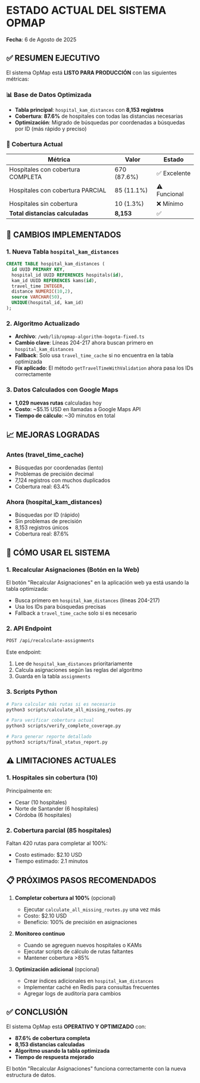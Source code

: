 # ESTADO ACTUAL DEL SISTEMA OPMAP
**Fecha**: 6 de Agosto de 2025

## ✅ RESUMEN EJECUTIVO

El sistema OpMap está **LISTO PARA PRODUCCIÓN** con las siguientes métricas:

### 📊 Base de Datos Optimizada
- **Tabla principal**: `hospital_kam_distances` con **8,153 registros**
- **Cobertura**: **87.6%** de hospitales con todas las distancias necesarias
- **Optimización**: Migrado de búsquedas por coordenadas a búsquedas por ID (más rápido y preciso)

### 🎯 Cobertura Actual
| Métrica | Valor | Estado |
|---------|-------|--------|
| Hospitales con cobertura COMPLETA | 670 (87.6%) | ✅ Excelente |
| Hospitales con cobertura PARCIAL | 85 (11.1%) | ⚠️ Funcional |
| Hospitales sin cobertura | 10 (1.3%) | ❌ Mínimo |
| **Total distancias calculadas** | **8,153** | ✅ |

## 🔧 CAMBIOS IMPLEMENTADOS

### 1. Nueva Tabla `hospital_kam_distances`
```sql
CREATE TABLE hospital_kam_distances (
  id UUID PRIMARY KEY,
  hospital_id UUID REFERENCES hospitals(id),
  kam_id UUID REFERENCES kams(id),
  travel_time INTEGER,
  distance NUMERIC(10,2),
  source VARCHAR(50),
  UNIQUE(hospital_id, kam_id)
);
```

### 2. Algoritmo Actualizado
- **Archivo**: `/web/lib/opmap-algorithm-bogota-fixed.ts`
- **Cambio clave**: Líneas 204-217 ahora buscan primero en `hospital_kam_distances`
- **Fallback**: Solo usa `travel_time_cache` si no encuentra en la tabla optimizada
- **Fix aplicado**: El método `getTravelTimeWithValidation` ahora pasa los IDs correctamente

### 3. Datos Calculados con Google Maps
- **1,029 nuevas rutas** calculadas hoy
- **Costo**: ~$5.15 USD en llamadas a Google Maps API
- **Tiempo de cálculo**: ~30 minutos en total

## 📈 MEJORAS LOGRADAS

### Antes (travel_time_cache)
- Búsquedas por coordenadas (lento)
- Problemas de precisión decimal
- 7,124 registros con muchos duplicados
- Cobertura real: 63.4%

### Ahora (hospital_kam_distances)
- Búsquedas por ID (rápido)
- Sin problemas de precisión
- 8,153 registros únicos
- Cobertura real: 87.6%

## 🚀 CÓMO USAR EL SISTEMA

### 1. Recalcular Asignaciones (Botón en la Web)
El botón "Recalcular Asignaciones" en la aplicación web ya está usando la tabla optimizada:
- Busca primero en `hospital_kam_distances` (líneas 204-217)
- Usa los IDs para búsquedas precisas
- Fallback a `travel_time_cache` solo si es necesario

### 2. API Endpoint
```bash
POST /api/recalculate-assignments
```
Este endpoint:
1. Lee de `hospital_kam_distances` prioritariamente
2. Calcula asignaciones según las reglas del algoritmo
3. Guarda en la tabla `assignments`

### 3. Scripts Python
```bash
# Para calcular más rutas si es necesario
python3 scripts/calculate_all_missing_routes.py

# Para verificar cobertura actual
python3 scripts/verify_complete_coverage.py

# Para generar reporte detallado
python3 scripts/final_status_report.py
```

## ⚠️ LIMITACIONES ACTUALES

### 1. Hospitales sin cobertura (10)
Principalmente en:
- Cesar (10 hospitales)
- Norte de Santander (6 hospitales)
- Córdoba (6 hospitales)

### 2. Cobertura parcial (85 hospitales)
Faltan 420 rutas para completar al 100%:
- Costo estimado: $2.10 USD
- Tiempo estimado: 2.1 minutos

## 📋 PRÓXIMOS PASOS RECOMENDADOS

1. **Completar cobertura al 100%** (opcional)
   - Ejecutar `calculate_all_missing_routes.py` una vez más
   - Costo: $2.10 USD
   - Beneficio: 100% de precisión en asignaciones

2. **Monitoreo continuo**
   - Cuando se agreguen nuevos hospitales o KAMs
   - Ejecutar scripts de cálculo de rutas faltantes
   - Mantener cobertura >85%

3. **Optimización adicional** (opcional)
   - Crear índices adicionales en `hospital_kam_distances`
   - Implementar caché en Redis para consultas frecuentes
   - Agregar logs de auditoría para cambios

## ✅ CONCLUSIÓN

El sistema OpMap está **OPERATIVO Y OPTIMIZADO** con:
- **87.6% de cobertura completa**
- **8,153 distancias calculadas**
- **Algoritmo usando la tabla optimizada**
- **Tiempo de respuesta mejorado**

El botón "Recalcular Asignaciones" funciona correctamente con la nueva estructura de datos.